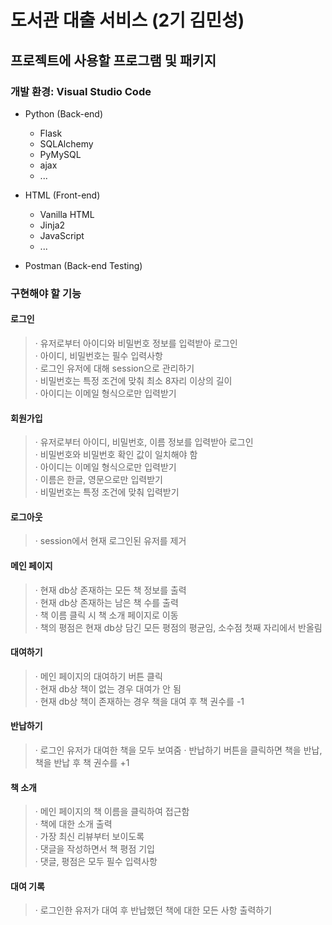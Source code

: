 도서관 대출 서비스 (2기 김민성)
============================

## 프로젝트에 사용할 프로그램 및 패키지

### 개발 환경: Visual Studio Code

* Python (Back-end)
  + Flask
  + SQLAlchemy
  + PyMySQL
  + ajax
  + ...

* HTML (Front-end)
  + Vanilla HTML
  + Jinja2
  + JavaScript
  + ...

* Postman (Back-end Testing)

### 구현해야 할 기능

#### 로그인
> · 유저로부터 아이디와 비밀번호 정보를 입력받아 로그인    
> · 아이디, 비밀번호는 필수 입력사항    
> · 로그인 유저에 대해 session으로 관리하기    
> · 비밀번호는 특정 조건에 맞춰 최소 8자리 이상의 길이    
> · 아이디는 이메일 형식으로만 입력받기

#### 회원가입
> · 유저로부터 아이디, 비밀번호, 이름 정보를 입력받아 로그인     
> · 비밀번호와 비밀번호 확인 값이 일치해야 함          
> · 아이디는 이메일 형식으로만 입력받기             
> · 이름은 한글, 영문으로만 입력받기            
> · 비밀번호는 특정 조건에 맞춰 입력받기             

#### 로그아웃
> · session에서 현재 로그인된 유저를 제거

#### 메인 페이지
> · 현재 db상 존재하는 모든 책 정보를 출력            
> · 현재 db상 존재하는 남은 책 수를 출력           
> · 책 이름 클릭 시 책 소개 페이지로 이동               
> · 책의 평점은 현재 db상 담긴 모든 평점의 평균임, 소수점 첫째 자리에서 반올림

#### 대여하기
> · 메인 페이지의 대여하기 버튼 클릭                      
> · 현재 db상 책이 없는 경우 대여가 안 됨                    
> · 현재 db상 책이 존재하는 경우 책을 대여 후 책 권수를 -1

#### 반납하기
> · 로그인 유저가 대여한 책을 모두 보여줌
> · 반납하기 버튼을 클릭하면 책을 반납, 책을 반납 후 책 권수를 +1

#### 책 소개
> · 메인 페이지의 책 이름을 클릭하여 접근함      
> · 책에 대한 소개 출력     
> · 가장 최신 리뷰부터 보이도록     
> · 댓글을 작성하면서 책 평점 기입            
> · 댓글, 평점은 모두 필수 입력사항

#### 대여 기록
> · 로그인한 유저가 대여 후 반납했던 책에 대한 모든 사항 출력하기